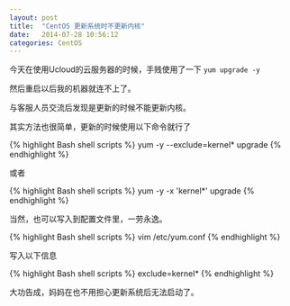 ```yaml
---
layout: post
title:  "CentOS 更新系统时不更新内核"
date:   2014-07-28 10:56:12
categories: CentOS
---
```

今天在使用Ucloud的云服务器的时候，手贱使用了一下 `yum upgrade -y`

然后重启以后我的机器就连不上了。

与客服人员交流后发现是更新的时候不能更新内核。

其实方法也很简单，更新的时候使用以下命令就行了


{% highlight Bash shell scripts %}
yum -y --exclude=kernel\* upgrade
{% endhighlight %}

或者

{% highlight Bash shell scripts %}
yum -y -x 'kernel*' upgrade
{% endhighlight %}

当然，也可以写入到配置文件里，一劳永逸。

{% highlight Bash shell scripts %}
vim /etc/yum.conf
{% endhighlight %}

写入以下信息

{% highlight Bash shell scripts %}
exclude=kernel*
{% endhighlight %}

大功告成，妈妈在也不用担心更新系统后无法启动了。